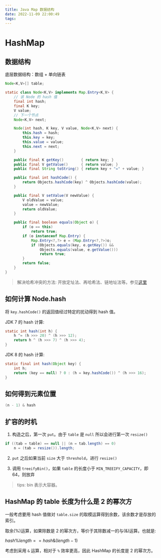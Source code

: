 ```yaml
---
title: Java Map 数据结构
date: 2022-11-09 22:00:49
tags:
---
```



# HashMap


## 数据结构


底层数据结构：数组 + 单向链表

```java
Node<K,V>[] table;
```

```java
static class Node<K,V> implements Map.Entry<K,V> {
    // 该 Node 的 hash 值
    final int hash;
    final K key;
    V value;
    // 下一个节点
    Node<K,V> next;

    Node(int hash, K key, V value, Node<K,V> next) {
        this.hash = hash;
        this.key = key;
        this.value = value;
        this.next = next;
    }

    public final K getKey()        { return key; }
    public final V getValue()      { return value; }
    public final String toString() { return key + "=" + value; }

    public final int hashCode() {
        return Objects.hashCode(key) ^ Objects.hashCode(value);
    }

    public final V setValue(V newValue) {
        V oldValue = value;
        value = newValue;
        return oldValue;
    }

    public final boolean equals(Object o) {
        if (o == this)
            return true;
        if (o instanceof Map.Entry) {
            Map.Entry<?,?> e = (Map.Entry<?,?>)o;
            if (Objects.equals(key, e.getKey()) &&
                Objects.equals(value, e.getValue()))
                return true;
        }
        return false;
    }
}
```


> 解决哈希冲突的方法: 开放定址法、再哈希法、链地址法等。参见[这里](http://c.biancheng.net/view/3437.html)



## 如何计算 Node.hash

将 `key.hashCode()` 的返回值经过特定的扰动得到 hash 值。

JDK 7 的 hash 计算:

```java
static int hash(int h) {
    h ^= (h >>> 20) ^ (h >>> 12);
    return h ^ (h >>> 7) ^ (h >>> 4);
}
```
JDK 8 的 hash 计算: 
```java
static final int hash(Object key) {
    int h;
    return (key == null) ? 0 : (h = key.hashCode()) ^ (h >>> 16);
}
```


## 如何得到元素位置

```java
(n - 1) & hash
```

## 扩容的时机

1. 构造之后，第一次 `put`。由于 `table` 是 `null` 所以会进行第一次 `resize()`

```java
if ((tab = table) == null || (n = tab.length) == 0)
    n = (tab = resize()).length;
```

2. `put` 之后如果当前 `size` 大于 `threshold`，进行 `resize()`


3. 调用 `treeifyBin()`，如果 `table` 的长度小于 `MIN_TREEIFY_CAPACITY`，即 64，则放弃


> tips: bin 表示大容器。


## HashMap 的 table 长度为什么是 2 的幂次方

一般考虑要用 hash 值做对 `table.size` 的取模运算得到余数，该余数才是存放的索引。

取余(%)运算，如果除数是 2 的幂次方，等价于其除数减一的与(&)运算。也就是:

$hash \% length == hash\&(length-1)$

考虑到采用 `&` 运算，相对于 `%` 效率更高，因此 HashMap 的长度是 2 的幂次方。